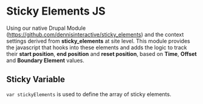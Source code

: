 # Sticky Elements JS

Using our native Drupal Module (https://github.com/dennisinteractive/sticky_elements) and the context settings derived from **sticky_elements** at site level. This module provides the javascript that hooks into these elements and adds the logic to track their __start position__, __end position__ and __reset position__, based on **Time**, **Offset** and **Boundary Element** values. 

## Sticky Variable

`var stickyElements` is used to define the array of sticky elements. 

